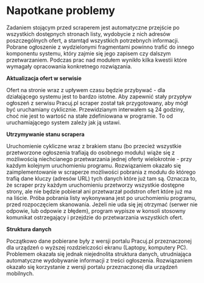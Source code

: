 # Napotkane problemy

Zadaniem stojącym przed scraperem jest automatyczne przejście po wszystkich
dostępnych stronach listy, wydobycie z nich adresów poszczególnych ofert, a
stamtąd wszystkich potrzebnych informacji. Pobrane ogłoszenie z wydzielonymi
fragmentami powinno trafić do innego komponentu systemu, który zajmie się jego
zapisem czy dalszym przetwarzaniem. Podczas prac nad modułem wynikło kilka
kwestii które wymagały opracowania konkretnego rozwiązania.


**Aktualizacja ofert w serwisie**

Ofert na stronie wraz z upływem czasu będzie przybywać - dla działającego systemu
jest to bardzo istotne. Aby zapewnić stały przypływ ogłoszeń z serwisu Pracuj.pl
scraper został tak przygotowany, aby mógł być uruchamiany cyklicznie.
Przewidzianym interwałem są 24 godziny, choć nie jest to wartość na stałe zdefiniowana
w programie. To od uruchamiającego system zależy jak ją ustawi.


**Utrzymywanie stanu scrapera**

Uruchomienie cykliczne wraz z brakiem stanu (bo przecież wszystkie przetworzone
ogłoszenia trafiają do osobnego modułu) wiąże się z możliwością niechcianego
przetwarzania jednej oferty wielokrotnie - przy każdym kolejnym uruchomieniu
programu. Rozwiązaniem okazało się zaimplementowanie
w scraperze możliwości pobrania z modułu do którego trafią dane kluczy (adresów URL)
tych danych które już tam są. Oznacza to, że scraper przy każdym uruchomieniu
przetworzy wszystkie dostępne strony, ale nie będzie pobierał ani przetwarzał
podstron ofert które już ma na liście. Próba pobrania listy wykonywana jest po
uruchomieniu programu, przed rozpoczęciem skanowania. Jeżeli nie uda się jej
otrzymać (serwer nie odpowie, lub odpowie z błędem), program wypisze w konsoli
stosowny komunikat ostrzegający i przejdzie do przetwarzania wszystkich ofert.


**Struktura danych**

Początkowo dane pobierane były z wersji portalu Pracuj.pl przeznaczonej dla
urządzeń o wyższej rozdzielczości ekranu (Laptopy, komputery PC). Problemem okazała
się jednak niejednolita struktura danych, utrudniająca automatyczne wydobywanie
informacji z treści ogłoszenia. Rozwiązaniem okazało się korzystanie z wersji
portalu przeznaczonej dla urządzeń mobilnych.